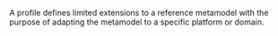 A profile defines limited extensions to a reference metamodel with the purpose of adapting the metamodel to a specific platform or domain.